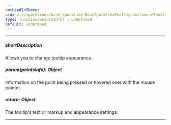 ```yaml
---
notUsedInTheme: 
uid: viz/sparklines/base_sparkline:BaseSparklineTooltip.customizeTooltip
type: function(pointsInfo) | undefined
default: undefined
---
```

---
##### shortDescription
Allows you to change tooltip appearance.

##### param(pointsInfo): Object
Information on the point being pressed or hovered over with the mouse pointer.

##### return: Object
The tooltip's text or markup and appearance settings.

---
